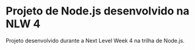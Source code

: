 # Projeto de Node.js desenvolvido na NLW 4

Projeto desenvolvido durante a Next Level Week 4 na trilha de Node.js.


